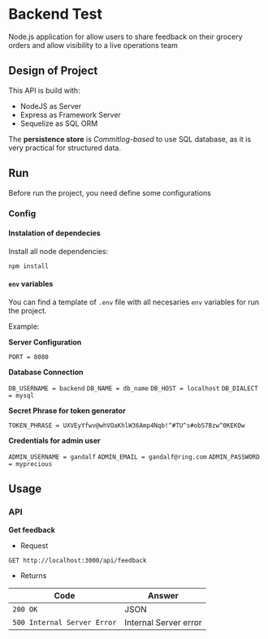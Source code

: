 # Backend Test
Node.js application for allow users to share feedback on their grocery orders and allow visibility to a live operations team

## Design of Project

This API is build with:
- NodeJS as Server
- Express as Framework Server
- Sequelize as SQL ORM 

The **persistence store** is *Commitlog-based* to use SQL database, as it is very practical for structured data.

## Run

Before run the project, you need define some configurations
### Config

#### Instalation of dependecies

Install all node dependencies:
```shell
npm install
```
#### `env` variables
You can find a template of `.env` file with all necesaries `env` variables for run the project.

Example:

**Server Configuration**

`PORT = 8080`

**Database Connection**

`DB_USERNAME = backend`
`DB_NAME = db_name`
`DB_HOST = localhost`
`DB_DIALECT = mysql`

**Secret Phrase for token generator**

`TOKEN_PHRASE = UXVEyYfwv@whVOaKhlW36Amp4Nqb!^#TU^s#obS7Bzw^0KEKOw`

**Credentials for admin user**

`ADMIN_USERNAME = gandalf`
`ADMIN_EMAIL = gandalf@ring.com`
`ADMIN_PASSWORD = myprecious`

## Usage

### API

**Get feedback**

- Request

```
GET http://localhost:3000/api/feedback
```

- Returns

| Code                        | Answer                |
| --------------------------- | --------------------- |
| `200 OK`                    | JSON                  |
| `500 Internal Server Error` | Internal Server error |
